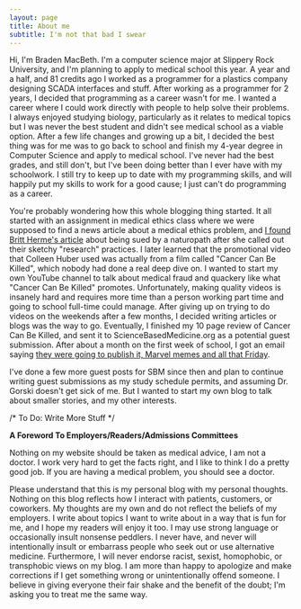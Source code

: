```yaml
---
layout: page
title: About me
subtitle: I'm not that bad I swear
---
```


Hi, I'm Braden MacBeth. I'm a computer science major at Slippery Rock University, and I'm planning to apply to medical school this year. A year and a half, and 81 credits ago I worked as a programmer for a plastics company designing SCADA interfaces and stuff. After working as a programmer for 2 years, I decided that programming as a career wasn't for me. I wanted a career where I could work directly with people to help solve their problems. I always enjoyed studying biology, particularly as it relates to medical topics but I was never the best student and didn't see medical school as a viable option. After a few life changes and growing up a bit, I decided the best thing was for me was to go back to school and finish my 4-year degree in Computer Science and apply to medical school. I've never had the best grades, and still don't, but I've been doing better than I ever have with my schoolwork. I still try to keep up to date with my programming skills, and will happily put my skills to work for a good cause; I just can't do programming as a career. 

You're probably wondering how this whole blogging thing started. It all started with an assignment in medical ethics class where we were supposed to find a news article about a medical ethics problem, and [I found Britt Herme's article](https://www.naturopathicdiaries.com/colleen-huber-cancer-quack-legal-thuggery/) about being sued by a naturopath after  she called out their sketchy "research" practices. I later learned that the promotional video that Colleen Huber used was actually from a film called "Cancer Can Be Killed", which nobody had done a real deep dive on. I wanted to start my own YouTube channel to talk about medical fraud and quackery like what "Cancer Can Be Killed" promotes. Unfortunately, making quality videos is insanely hard and requires more time than a person working part time and going to school full-time could manage. After giving up on trying to do videos on the weekends after a few months, I decided writing articles or blogs was the way to go. Eventually, I finished my 10 page review of Cancer Can Be Killed, and sent it to ScienceBasedMedicine.org as a potential guest submission. After about a month on the first week of school, I got an email saying [they were going to publish it, Marvel memes and all that Friday](https://sciencebasedmedicine.org/bad-documentary-review-cancer-can-be-killed/). 

I've done a few more guest posts for SBM since then and plan to continue writing guest submissions as my study schedule permits, and assuming Dr. Gorski doesn't get sick of me. But I wanted to start my own blog to talk about smaller stories, and my other interests. 

/* To Do: Write More Stuff */

**A Foreword To Employers/Readers/Admissions Committees**

Nothing on my website should be taken as medical advice, I am not a doctor. I work very hard to get the facts right, and I like to think I do a pretty good job. If you are having a medical problem, you should see a doctor. 

Please understand that this is my personal blog with my personal thoughts. Nothing on this blog reflects how I interact with patients, customers, or coworkers. My thoughts are my own and do not reflect the beliefs of my employers. I write about topics I want to write about in a way that is fun for me, and I hope my readers will enjoy it too. I may use strong language or occasionally insult nonsense peddlers. I never have, and never will intentionally insult or embarrass people who seek out or use alternative medicine. Furthermore, I will never endorse racist, sexist, homophobic, or transphobic views on my blog. I am more than happy to apologize and make corrections if I get something wrong or unintentionally offend someone. I believe in giving everyone their fair shake and the benefit of the doubt; I'm asking you to treat me the same way.  
